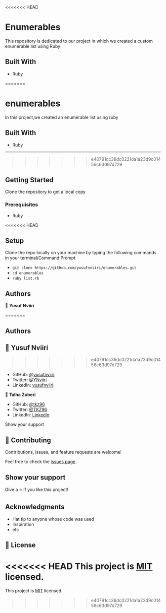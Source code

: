 <<<<<<< HEAD
# Enumerables

This repository is dedicated to our project in which we created a custom enumerable list using Ruby 

## Built With
* Ruby

=======
# enumerables

In this project,we created an enumerable list using ruby 

## Built With
* Ruby
***
>>>>>>> e40791cc38dc0221da1a23d9c01456c63d97d729
## Getting Started

Clone the repository to get a local copy

### Prerequisites
* Ruby

<<<<<<< HEAD
## Setup

Clone the repo locally on your machine by typing the following commands in your terminal/Command Prompt

- `git clone https://github.com/yusufnviiri/enumerables.git`
- `cd enumerables`
- `ruby list.rb`

## Authors

👤 **Yusuf Nviiri**

=======
## Authors
## 👤 Yusuf Nviiri
>>>>>>> e40791cc38dc0221da1a23d9c01456c63d97d729
- GitHub: [@yusufnviiri](https://github.com/yusufnviiri)
- Twitter: [@YNviiri](https://twitter.com/YNviiri)
- LinkedIn: [yusufnviiri]( https://www.linkedin.com/in/yusuf-nviiri-8b4146206/)


👤 **Talha Zuberi**

- GitHub: [@tkz96](https://github.com/tkz96)
- Twitter: [@TKZ96](https://twitter.com/tkz96)
- LinkedIn: [LinkedIn](https://linkedin.com/in/talha-zuberi)

Show your support

## 🤝 Contributing

Contributions, issues, and feature requests are welcome!

Feel free to check the [issues page](../../issues/).

## Show your support

Give a ⭐️ if you like this project!

## Acknowledgments

- Hat tip to anyone whose code was used
- Inspiration
- etc

## 📝 License

<<<<<<< HEAD
This project is [MIT](./MIT.md) licensed.
=======
This project is [MIT](./MIT.md) licensed.
>>>>>>> e40791cc38dc0221da1a23d9c01456c63d97d729

